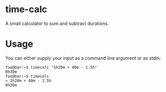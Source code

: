 # time-calc

A small calculator to sum and subtract durations.

# Usage

You can either supply your input as a command line argument or as stdin:

```console
foo@bar:~$ timecalc "1h20m + 40m - 1.5h"
0h30m
foo@bar:~$ timecalc
> 1h20m + 40m - 1.5h
0h30m
```